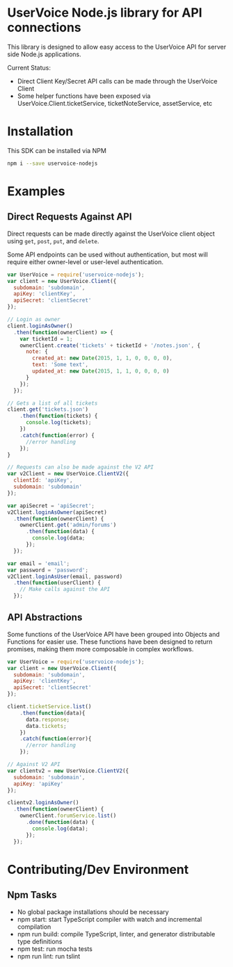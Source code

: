 UserVoice Node.js library for API connections
============================================

This library is designed to allow easy access to the UserVoice API for server side Node.js applications.

Current Status:
* Direct Client Key/Secret API calls can be made through the UserVoice Client
* Some helper functions have been exposed via UserVoice.Client.ticketService, ticketNoteService, assetService, etc

Installation
============

This SDK can be installed via NPM

```sh
npm i --save uservoice-nodejs
```

Examples
========

Direct Requests Against API
---------------
Direct requests can be made directly against the UserVoice client object using `get`, `post`, `put`, and `delete`.

Some API endpoints can be used without authentication, but most will require either owner-level or user-level authentication.

```javascript
var UserVoice = require('uservoice-nodejs');
var client = new UserVoice.Client({
  subdomain: 'subdomain',
  apiKey: 'clientKey',
  apiSecret: 'clientSecret'
});

// Login as owner
client.loginAsOwner()
  .then(function(ownerClient) => {
    var ticketId = 1;
    ownerClient.create('tickets' + ticketId + '/notes.json', {
      note: {
        created_at: new Date(2015, 1, 1, 0, 0, 0, 0),
        text: 'Some text',
        updated_at: new Date(2015, 1, 1, 0, 0, 0, 0)
      }
    });
  });

// Gets a list of all tickets
client.get('tickets.json')
    .then(function(tickets) {
      console.log(tickets);
    })
    .catch(function(error) {
      //error handling
    });
}

// Requests can also be made against the V2 API
var v2Client = new UserVoice.ClientV2({
  clientId: 'apiKey',
  subdomain: 'subdomain'
});

var apiSecret = 'apiSecret';
v2Client.loginAsOwner(apiSecret)
  .then(function(ownerClient) {
    ownerClient.get('admin/forums')
      .then(function(data) {
        console.log(data;
      });
  });

var email = 'email';
var password = 'password';
v2Client.loginAsUser(email, password)
  .then(function(userClient) {
    // Make calls against the API
  });

```

API Abstractions
----------------
Some functions of the UserVoice API have been grouped into Objects and Functions for easier use.
These functions have been designed to return promises, making them more composable in complex workflows.

```javascript
var UserVoice = require('uservoice-nodejs');
var client = new UserVoice.Client({
  subdomain: 'subdomain',
  apiKey: 'clientKey',
  apiSecret: 'clientSecret'
});

client.ticketService.list()
    .then(function(data){
      data.response;
      data.tickets;
    })
    .catch(function(error){
      //error handling
    });

// Against V2 API
var clientv2 = new UserVoice.ClientV2({
  subdomain: 'subdomain',
  apiKey: 'apiKey'
});

clientv2.loginAsOwner()
  .then(function(ownerClient) {
    ownerClient.forumService.list()
      .done(function(data) {
        console.log(data);
      });
  });

```

Contributing/Dev Environment
============

Npm Tasks
-----
- No global package installations should be necessary
- npm start: start TypeScript compiler with watch and incremental compilation
- npm run build: compile TypeScript, linter, and generator distributable type definitions
- npm test: run mocha tests
- npm run lint: run tslint